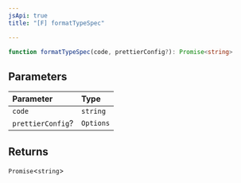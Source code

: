 ```yaml
---
jsApi: true
title: "[F] formatTypeSpec"

---
```

```ts
function formatTypeSpec(code, prettierConfig?): Promise<string>
```

## Parameters

| Parameter | Type |
| :------ | :------ |
| `code` | `string` |
| `prettierConfig`? | `Options` |

## Returns

`Promise`<`string`\>
